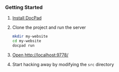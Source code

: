 ### Getting Started

1. [Install DocPad](https://github.com/bevry/docpad)

2. Clone the project and run the server

	``` bash
	mkdir my-website
	cd my-website
	docpad run
	```

3. [Open http://localhost:9778/](http://localhost:9778/)

4. Start hacking away by modifying the `src` directory

